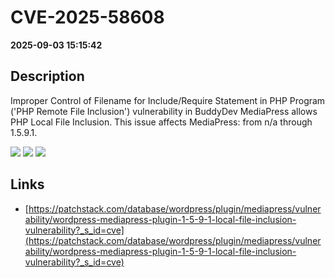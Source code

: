 # CVE-2025-58608

**2025-09-03 15:15:42**

## Description
Improper Control of Filename for Include/Require Statement in PHP Program ('PHP Remote File Inclusion') vulnerability in BuddyDev MediaPress allows PHP Local File Inclusion. This issue affects MediaPress: from n/a through 1.5.9.1.

![](https://img.shields.io/static/v1?label=Score&message=7.5&color=red)
![](https://img.shields.io/static/v1?label=Severity&message=HIGH&color=red)
![](https://img.shields.io/static/v1?label=CWE&message=RFI&color=green)

## Links
- [https://patchstack.com/database/wordpress/plugin/mediapress/vulnerability/wordpress-mediapress-plugin-1-5-9-1-local-file-inclusion-vulnerability?_s_id=cve](https://patchstack.com/database/wordpress/plugin/mediapress/vulnerability/wordpress-mediapress-plugin-1-5-9-1-local-file-inclusion-vulnerability?_s_id=cve)
